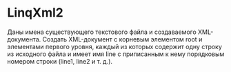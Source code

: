 # LinqXml2
Даны имена существующего текстового файла и создаваемого XML-документа. Создать XML-документ с корневым элементом root и элементами первого уровня, каждый из которых содержит одну строку из исходного файла и имеет имя line с приписанным к нему порядковым номером строки (line1, line2 и т. д.). 
